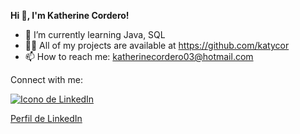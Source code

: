 **Hi 👋, I'm Katherine Cordero!**

- 🌱 I’m currently learning Java, SQL
- 👨‍💻 All of my projects are available at https://github.com/katycor
- 📫 How to reach me: katherinecordero03@hotmail.com

Connect with me:

[![Icono de LinkedIn](https://www.linkedin.com/in/katherine-cordero-86241173/)](https://www.linkedin.com/in/katherine-cordero-86241173/)

[Perfil de LinkedIn](https://www.linkedin.com/in/katherine-cordero-86241173/)

